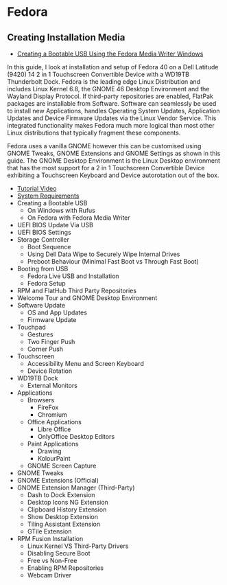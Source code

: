 # Fedora

## Creating Installation Media

* [Creating a Bootable USB Using the Fedora Media Writer Windows](./fedora_media_writer_windows.md)

































In this guide, I look at installation and setup of Fedora 40 on a Dell Latitude (9420) 14 2 in 1 Touchscreen Convertible Device with a WD19TB Thunderbolt Dock. Fedora is the leading edge Linux Distribution and includes Linux Kernel 6.8, the GNOME 46 Desktop Environment and the Wayland Display Protocol. If third-party repositories are enabled, FlatPak packages are installable from Software. Software can seamlessly be used to install new Applications, handles Operating System Updates, Application Updates and Device Firmware Updates via the Linux Vendor Service. This integrated functionality makes Fedora much more logical than most other Linux distributions that typically fragment these components.

Fedora uses a vanilla GNOME however this can be customised using GNOME Tweaks, GNOME Extensions and GNOME Settings as shown in this guide. The GNOME Desktop Environment is the Linux Desktop environment that has the most support for a 2 in 1 Touchscreen Convertible Device exhibiting a Touchscreen Keyboard and Device autorotation out of the box.

* [Tutorial Video](https://www.youtube.com/watch?v=k7ObxUfRqWQ&ab_channel=PhilipYip)
* [System Requirements](./requirements.md)
* Creating a Bootable USB 
    * On Windows with Rufus
    * On Fedora with Fedora Media Writer
* UEFI BIOS Update Via USB
* UEFI BIOS Settings
* Storage Controller
    * Boot Sequence
    * Using Dell Data Wipe to Securely Wipe Internal Drives
    * Preboot Behaviour (Minimal Fast Boot vs Through Fast Boot)
* Booting from USB
    * Fedora Live USB and Installation
    * Fedora Setup
* RPM and FlatHub Third Party Repositories
* Welcome Tour and GNOME Desktop Environment
* Software Update
    * OS and App Updates
    * Firmware Update
* Touchpad
    * Gestures
    * Two Finger Push
    * Corner Push
* Touchscreen
    * Accessibility Menu and Screen Keyboard
    * Device Rotation
* WD19TB Dock
    * External Monitors
* Applications
    * Browsers 
        * FireFox
        * Chromium
    * Office Applications
        * Libre Office
        * OnlyOffice Desktop Editors
    * Paint Applications
        * Drawing
        * KolourPaint
    * GNOME Screen Capture
* GNOME Tweaks
* GNOME Extensions (Official)
* GNOME Extension Manager (Third-Party)
    * Dash to Dock Extension
    * Desktop Icons NG Extension
    * Clipboard History Extension
    * Show Desktop Extension
    * Tiling Assistant Extension
    * GTile Extension
* RPM Fusion Installation
    * Linux Kernel VS Third-Party Drivers
    * Disabling Secure Boot
    * Free vs Non-Free
    * Enabling RPM Repositories
    * Webcam Driver